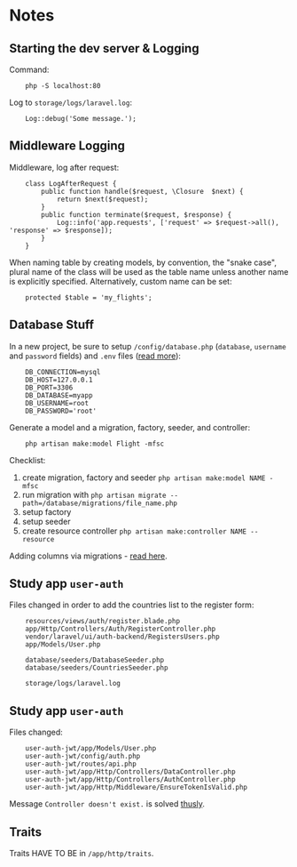 # Notes

## Starting the dev server & Logging

Command:

```
    php -S localhost:80
```

Log to `storage/logs/laravel.log`:

```
    Log::debug('Some message.');
```

## Middleware Logging

Middleware, log after request:

```
    class LogAfterRequest {
        public function handle($request, \Closure  $next) {
            return $next($request);
        }
        public function terminate($request, $response) {
            Log::info('app.requests', ['request' => $request->all(), 'response' => $response]);
        }
    }
```

When naming table by creating models, by convention, the "snake case", plural name of the class will be used as the table name unless another name is explicitly specified. Alternatively, custom name can be set:

```
	protected $table = 'my_flights';
```

## Database Stuff

In a new project, be sure to setup `/config/database.php` (`database`, `username` and `password` fields) and `.env` files ([read more](https://stackoverflow.com/questions/61594990/sqlstatehy000-1045-access-denied-for-user-rootlocalhost-using-password)):

```
    DB_CONNECTION=mysql
    DB_HOST=127.0.0.1
    DB_PORT=3306
    DB_DATABASE=myapp
    DB_USERNAME=root
    DB_PASSWORD='root'
```

Generate a model and a migration, factory, seeder, and controller:

```
    php artisan make:model Flight -mfsc
```

Checklist:

1. create migration, factory and seeder `php artisan make:model NAME -mfsc`
2. run migration with `php artisan migrate --path=/database/migrations/file_name.php`
3. setup factory
4. setup seeder
5. create resource controller `php artisan make:controller NAME --resource`

Adding columns via migrations - [read here](https://stackoverflow.com/questions/16791613/laravel-add-a-new-column-to-existing-table-in-a-migration).

## Study app `user-auth`

Files changed in order to add the countries list to the register form:

```
    resources/views/auth/register.blade.php
    app/Http/Controllers/Auth/RegisterController.php
    vendor/laravel/ui/auth-backend/RegistersUsers.php
    app/Models/User.php

    database/seeders/DatabaseSeeder.php
    database/seeders/CountriesSeeder.php

    storage/logs/laravel.log
```

## Study app `user-auth`

Files changed:

```
    user-auth-jwt/app/Models/User.php
    user-auth-jwt/config/auth.php
    user-auth-jwt/routes/api.php
    user-auth-jwt/app/Http/Controllers/DataController.php
    user-auth-jwt/app/Http/Controllers/AuthController.php
    user-auth-jwt/app/Http/Middleware/EnsureTokenIsValid.php
```

Message `Controller doesn't exist.` is solved [thusly](https://stackoverflow.com/questions/63807930/target-class-controller-does-not-exist-laravel-8).

## Traits

Traits HAVE TO BE in `/app/http/traits`.
